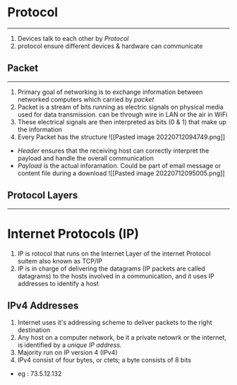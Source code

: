 # Protocol
---
1. Devices talk to each other by *Protocol*
2. protocol ensure  different devices & hardware can communicate

## Packet
---
1. Primary goal of networking is to exchange information between networked computers which carried by *packet*
2. Packet is a stream of bits running as electric signals on physical media used for data transmission. can be through wire in LAN or the air in WiFi
3. These electrical signals are then interpreted as bits (0 & 1) that make up the information
4. Every Packet has the structure
![[Pasted image 20220712094749.png]]
- *Header* ensures that the receiving host can correctly interpret the payload and handle the overall communication
- *Payload* is the actual inforamation. Could be part of email message or content file during a download
![[Pasted image 20220712095005.png]]

## Protocol Layers

---

# Internet Protocols (IP)
1. IP is rotocol that runs on the Internet Layer of the internet Protocol suitem also known as TCP/IP
2. IP is in charge of delivering the datagrams (IP packets are called datagrams) to the hosts involved in a communication, and it uses IP addresses to identify a host

## IPv4 Addresses
1. Internet uses it's addressing scheme to deliver packets to the right destination
2. Any host on a computer network, be it a private netowrk or the internet, is identified by a *unique IP address.*
3.  Majority run on IP version 4 (IPv4)
4.  IPv4 consist of four bytes, or ctets; a byte consists of 8 bits
- eg : 73.5.12.132